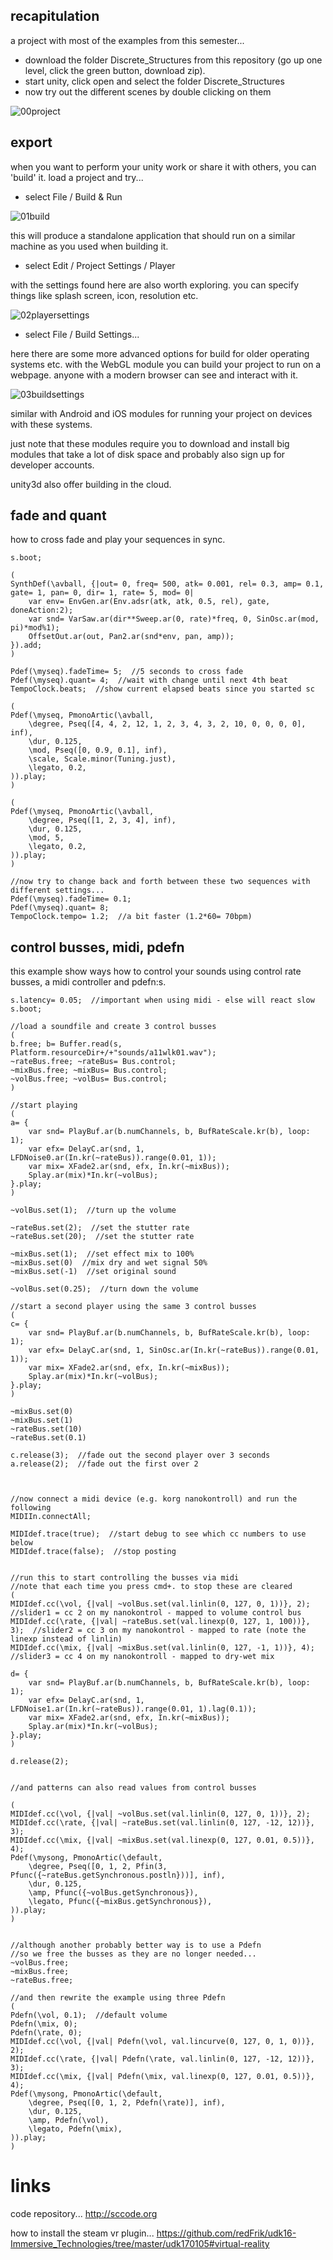 recapitulation
--------------------

a project with most of the examples from this semester...

* download the folder Discrete_Structures from this repository (go up one level, click the green button, download zip).
* start unity, click open and select the folder Discrete_Structures
* now try out the different scenes by double clicking on them

![00project](00project.png?raw=true "00project")

export
--

when you want to perform your unity work or share it with others, you can 'build' it. load a project and try...

* select File / Build & Run

![01build](01build.png?raw=true "01build")

this will produce a standalone application that should run on a similar machine as you used when building it.

* select Edit / Project Settings / Player

with the settings found here are also worth exploring. you can specify things like splash screen, icon, resolution etc.

![02playersettings](02playersettings.png?raw=true "02playersettings")

* select File / Build Settings...

here there are some more advanced options for build for older operating systems etc. with the WebGL module you can build your project to run on a webpage. anyone with a modern browser can see and interact with it.

![03buildsettings](03buildsettings.png?raw=true "03buildsettings")

similar with Android and iOS modules for running your project on devices with these systems.

just note that these modules require you to download and install big modules that take a lot of disk space and probably also sign up for developer accounts.

unity3d also offer building in the cloud.

fade and quant
--

how to cross fade and play your sequences in sync.

```supercollider
s.boot;

(
SynthDef(\avball, {|out= 0, freq= 500, atk= 0.001, rel= 0.3, amp= 0.1, gate= 1, pan= 0, dir= 1, rate= 5, mod= 0|
    var env= EnvGen.ar(Env.adsr(atk, atk, 0.5, rel), gate, doneAction:2);
    var snd= VarSaw.ar(dir**Sweep.ar(0, rate)*freq, 0, SinOsc.ar(mod, pi)*mod%1);
    OffsetOut.ar(out, Pan2.ar(snd*env, pan, amp));
}).add;
)

Pdef(\myseq).fadeTime= 5;  //5 seconds to cross fade
Pdef(\myseq).quant= 4;  //wait with change until next 4th beat
TempoClock.beats;  //show current elapsed beats since you started sc

(
Pdef(\myseq, PmonoArtic(\avball,
    \degree, Pseq([4, 4, 2, 12, 1, 2, 3, 4, 3, 2, 10, 0, 0, 0, 0], inf),
    \dur, 0.125,
    \mod, Pseq([0, 0.9, 0.1], inf),
    \scale, Scale.minor(Tuning.just),
    \legato, 0.2,
)).play;
)

(
Pdef(\myseq, PmonoArtic(\avball,
    \degree, Pseq([1, 2, 3, 4], inf),
    \dur, 0.125,
    \mod, 5,
    \legato, 0.2,
)).play;
)

//now try to change back and forth between these two sequences with different settings...
Pdef(\myseq).fadeTime= 0.1;
Pdef(\myseq).quant= 8;
TempoClock.tempo= 1.2;  //a bit faster (1.2*60= 70bpm)
```

control busses, midi, pdefn
--

this example show ways how to control your sounds using control rate busses, a midi controller and pdefn:s.

```supercollider
s.latency= 0.05;  //important when using midi - else will react slow
s.boot;

//load a soundfile and create 3 control busses
(
b.free; b= Buffer.read(s, Platform.resourceDir+/+"sounds/a11wlk01.wav");
~rateBus.free; ~rateBus= Bus.control;
~mixBus.free; ~mixBus= Bus.control;
~volBus.free; ~volBus= Bus.control;
)

//start playing
(
a= {
    var snd= PlayBuf.ar(b.numChannels, b, BufRateScale.kr(b), loop: 1);
    var efx= DelayC.ar(snd, 1, LFDNoise0.ar(In.kr(~rateBus)).range(0.01, 1));
    var mix= XFade2.ar(snd, efx, In.kr(~mixBus));
    Splay.ar(mix)*In.kr(~volBus);
}.play;
)

~volBus.set(1);  //turn up the volume

~rateBus.set(2);  //set the stutter rate
~rateBus.set(20);  //set the stutter rate

~mixBus.set(1);  //set effect mix to 100%
~mixBus.set(0)  //mix dry and wet signal 50%
~mixBus.set(-1)  //set original sound

~volBus.set(0.25);  //turn down the volume

//start a second player using the same 3 control busses
(
c= {
    var snd= PlayBuf.ar(b.numChannels, b, BufRateScale.kr(b), loop: 1);
    var efx= DelayC.ar(snd, 1, SinOsc.ar(In.kr(~rateBus)).range(0.01, 1));
    var mix= XFade2.ar(snd, efx, In.kr(~mixBus));
    Splay.ar(mix)*In.kr(~volBus);
}.play;
)

~mixBus.set(0)
~mixBus.set(1)
~rateBus.set(10)
~rateBus.set(0.1)

c.release(3);  //fade out the second player over 3 seconds
a.release(2);  //fade out the first over 2



//now connect a midi device (e.g. korg nanokontroll) and run the following
MIDIIn.connectAll;

MIDIdef.trace(true);  //start debug to see which cc numbers to use below
MIDIdef.trace(false);  //stop posting


//run this to start controlling the busses via midi
//note that each time you press cmd+. to stop these are cleared
(
MIDIdef.cc(\vol, {|val| ~volBus.set(val.linlin(0, 127, 0, 1))}, 2);  //slider1 = cc 2 on my nanokontrol - mapped to volume control bus
MIDIdef.cc(\rate, {|val| ~rateBus.set(val.linexp(0, 127, 1, 100))}, 3);  //slider2 = cc 3 on my nanokontrol - mapped to rate (note the linexp instead of linlin)
MIDIdef.cc(\mix, {|val| ~mixBus.set(val.linlin(0, 127, -1, 1))}, 4);  //slider3 = cc 4 on my nanokontroll - mapped to dry-wet mix

d= {
    var snd= PlayBuf.ar(b.numChannels, b, BufRateScale.kr(b), loop: 1);
    var efx= DelayC.ar(snd, 1, LFDNoise1.ar(In.kr(~rateBus)).range(0.01, 1).lag(0.1));
    var mix= XFade2.ar(snd, efx, In.kr(~mixBus));
    Splay.ar(mix)*In.kr(~volBus);
}.play;
)

d.release(2);


//and patterns can also read values from control busses

(
MIDIdef.cc(\vol, {|val| ~volBus.set(val.linlin(0, 127, 0, 1))}, 2);
MIDIdef.cc(\rate, {|val| ~rateBus.set(val.linlin(0, 127, -12, 12))}, 3);
MIDIdef.cc(\mix, {|val| ~mixBus.set(val.linexp(0, 127, 0.01, 0.5))}, 4);
Pdef(\mysong, PmonoArtic(\default,
    \degree, Pseq([0, 1, 2, Pfin(3, Pfunc({~rateBus.getSynchronous.postln}))], inf),
    \dur, 0.125,
    \amp, Pfunc({~volBus.getSynchronous}),
    \legato, Pfunc({~mixBus.getSynchronous}),
)).play;
)


//although another probably better way is to use a Pdefn
//so we free the busses as they are no longer needed...
~volBus.free;
~mixBus.free;
~rateBus.free;

//and then rewrite the example using three Pdefn
(
Pdefn(\vol, 0.1);  //default volume
Pdefn(\mix, 0);
Pdefn(\rate, 0);
MIDIdef.cc(\vol, {|val| Pdefn(\vol, val.lincurve(0, 127, 0, 1, 0))}, 2);
MIDIdef.cc(\rate, {|val| Pdefn(\rate, val.linlin(0, 127, -12, 12))}, 3);
MIDIdef.cc(\mix, {|val| Pdefn(\mix, val.linexp(0, 127, 0.01, 0.5))}, 4);
Pdef(\mysong, PmonoArtic(\default,
    \degree, Pseq([0, 1, 2, Pdefn(\rate)], inf),
    \dur, 0.125,
    \amp, Pdefn(\vol),
    \legato, Pdefn(\mix),
)).play;
)
```

links
==

code repository... http://sccode.org

how to install the steam vr plugin... https://github.com/redFrik/udk16-Immersive_Technologies/tree/master/udk170105#virtual-reality
